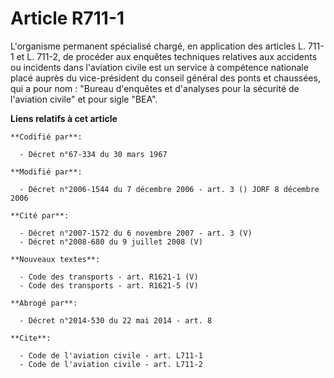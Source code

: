 # Article R711-1

L'organisme permanent spécialisé chargé, en application des articles L. 711-1 et L. 711-2, de procéder aux enquêtes
techniques relatives aux accidents ou incidents dans l'aviation civile est un service à compétence nationale placé auprès du
vice-président du conseil général des ponts et chaussées, qui a pour nom : "Bureau d'enquêtes et d'analyses pour la sécurité
de l'aviation civile" et pour sigle "BEA".

**Liens relatifs à cet article**

	**Codifié par**:

	  - Décret n°67-334 du 30 mars 1967

	**Modifié par**:

	  - Décret n°2006-1544 du 7 décembre 2006 - art. 3 () JORF 8 décembre 2006

	**Cité par**:

	  - Décret n°2007-1572 du 6 novembre 2007 - art. 3 (V)
	  - Décret n°2008-680 du 9 juillet 2008 (V)

	**Nouveaux textes**:

	  - Code des transports - art. R1621-1 (V)
	  - Code des transports - art. R1621-5 (V)

	**Abrogé par**:

	  - Décret n°2014-530 du 22 mai 2014 - art. 8

	**Cite**:

	  - Code de l'aviation civile - art. L711-1
	  - Code de l'aviation civile - art. L711-2
